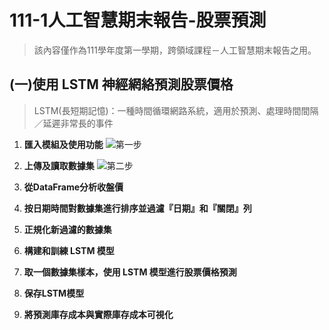 # 111-1人工智慧期末報告-股票預測

> 該內容僅作為111學年度第一學期，跨領域課程－人工智慧期末報告之用。
> 
## (一)使用 LSTM 神經網絡預測股票價格

> LSTM(長短期記憶)：一種時間循環網路系統，適用於預測、處理時間間隔／延遲非常長的事件
>
1.  **匯入模組及使用功能**
![第一步](https://github.com/sally-1102/sally-1102.github.io/blob/main/%E7%AC%AC%E4%B8%80%E6%AD%A5.jpg)

2.  **上傳及讀取數據集**
![第二步](https://github.com/sally-1102/sally-1102.github.io/blob/main/%E7%AC%AC%E4%BA%8C%E6%AD%A5.jpg)

3.  **從DataFrame分析收盤價**

4.  **按日期時間對數據集進行排序並過濾『日期』和『關閉』列**

5.  **正規化新過濾的數據集**

6.  **構建和訓練 LSTM 模型**

7.  **取一個數據集樣本，使用 LSTM 模型進行股票價格預測**

8.  **保存LSTM模型**

9.  **將預測庫存成本與實際庫存成本可視化**
